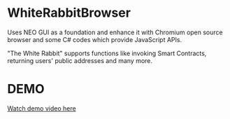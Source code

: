 # WhiteRabbitBrowser
Uses NEO GUI as a foundation and enhance it with Chromium open source browser and some C# codes which provide JavaScript APIs.

"The White Rabbit" supports functions like invoking Smart Contracts, returning users' public addresses and many more.

# DEMO
[Watch demo video here](https://www.youtube.com/watch?v=k8AFGptjP5c)
